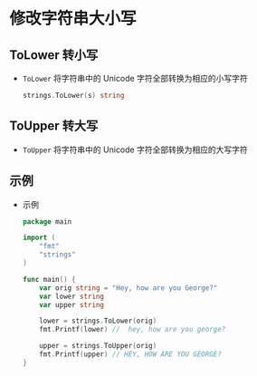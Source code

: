# 修改字符串大小写

## ToLower 转小写

+ `ToLower` 将字符串中的 Unicode 字符全部转换为相应的小写字符

  ```go
  strings.ToLower(s) string
  ```

## ToUpper 转大写

+ `ToUpper` 将字符串中的 Unicode 字符全部转换为相应的大写字符

## 示例

+ 示例

  ```go
  package main

  import (
      "fmt"
      "strings"
  )

  func main() {
      var orig string = "Hey, how are you George?"
      var lower string
      var upper string

      lower = strings.ToLower(orig)
      fmt.Printf(lower) //  hey, how are you george?

      upper = strings.ToUpper(orig)
      fmt.Printf(upper) // HEY, HOW ARE YOU GEORGE?
  }
  ```
